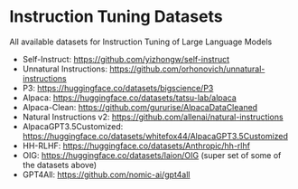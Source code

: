 # Instruction Tuning Datasets
All available datasets for Instruction Tuning of Large Language Models

- Self-Instruct: https://github.com/yizhongw/self-instruct
- Unnatural Instructions: https://github.com/orhonovich/unnatural-instructions
- P3: https://huggingface.co/datasets/bigscience/P3
- Alpaca: https://huggingface.co/datasets/tatsu-lab/alpaca
- Alpaca-Clean: https://github.com/gururise/AlpacaDataCleaned
- Natural Instructions v2: https://github.com/allenai/natural-instructions
- AlpacaGPT3.5Customized: https://huggingface.co/datasets/whitefox44/AlpacaGPT3.5Customized
- HH-RLHF: https://huggingface.co/datasets/Anthropic/hh-rlhf
- OIG: https://huggingface.co/datasets/laion/OIG (super set of some of the datasets above)
- GPT4All: https://github.com/nomic-ai/gpt4all

